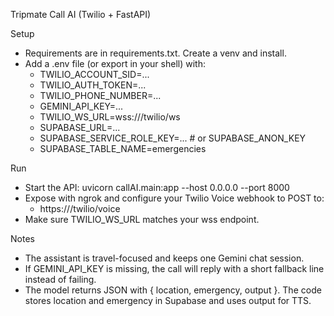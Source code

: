 Tripmate Call AI (Twilio + FastAPI)

Setup

- Requirements are in requirements.txt. Create a venv and install.
- Add a .env file (or export in your shell) with:
	- TWILIO_ACCOUNT_SID=...
	- TWILIO_AUTH_TOKEN=...
	- TWILIO_PHONE_NUMBER=...
	- GEMINI_API_KEY=...
	- TWILIO_WS_URL=wss://<your-ngrok-domain>/twilio/ws
	- SUPABASE_URL=...
	- SUPABASE_SERVICE_ROLE_KEY=...  # or SUPABASE_ANON_KEY
	- SUPABASE_TABLE_NAME=emergencies

Run

- Start the API: uvicorn callAI.main:app --host 0.0.0.0 --port 8000
- Expose with ngrok and configure your Twilio Voice webhook to POST to:
	- https://<your-ngrok-domain>/twilio/voice
- Make sure TWILIO_WS_URL matches your wss endpoint.

Notes

- The assistant is travel-focused and keeps one Gemini chat session.
- If GEMINI_API_KEY is missing, the call will reply with a short fallback line instead of failing.
- The model returns JSON with { location, emergency, output }. The code stores location and emergency in Supabase and uses output for TTS.
